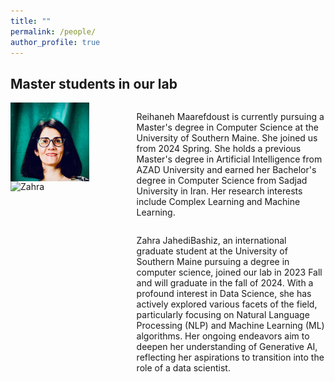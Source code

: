```yaml
---
title: ""
permalink: /people/
author_profile: true
---
```


## Master students in our lab
  <div>
  <div><img src="/images/Reihaneh.jpg" alt="Reihaneh" style="float: left; width: 25%"> </div>
  <div style="float: right; width:60%"> <p> Reihaneh Maarefdoust is currently pursuing a Master's degree in Computer Science at the University of Southern Maine. She joined us from 2024 Spring. She holds a previous Master's degree in Artificial Intelligence from AZAD University and earned her Bachelor's degree in Computer Science from Sadjad University in Iran. Her research interests include Complex Learning and Machine Learning.</p> </div>
</div>

 <div>
  <div><img src="/images/Zahra.jpg" alt="Zahra" style="float: left; width: 25%"> </div>
  <div style="float: right; width:60%"> <p> Zahra JahediBashiz, an international graduate student at the University of Southern Maine pursuing a degree in computer science, joined our lab in 2023 Fall and will graduate in the fall of 2024. With a profound interest in Data Science, she has actively explored various facets of the field, particularly focusing on Natural Language Processing (NLP) and Machine Learning (ML) algorithms. Her ongoing endeavors aim to deepen her understanding of Generative AI, reflecting her aspirations to transition into the role of a data scientist.</p> </div>
</div>

